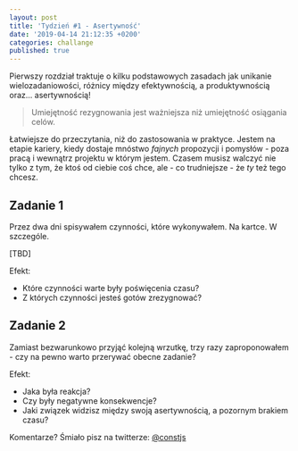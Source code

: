 ```yaml
---
layout: post
title: 'Tydzień #1 - Asertywność'
date: '2019-04-14 21:12:35 +0200'
categories: challange
published: true
---
```


Pierwszy rozdział traktuje o kilku podstawowych zasadach jak unikanie wielozadaniowości, różnicy między efektywnością, a produktywnością oraz... asertywnością!

> Umiejętność rezygnowania jest ważniejsza niż umiejętność osiągania celów.

Łatwiejsze do przeczytania, niż do zastosowania w praktyce. Jestem na etapie kariery, kiedy dostaje mnóstwo *fajnych* propozycji i pomysłów - poza pracą i wewnątrz projektu w którym jestem. Czasem musisz walczyć nie tylko z tym, że ktoś od ciebie coś chce, ale - co trudniejsze - że *ty* też tego chcesz.


## Zadanie 1

Przez dwa dni spisywałem czynności, które wykonywałem. Na kartce. W szczególe.

[TBD]

Efekt:
* Które czynności warte były poświęcenia czasu?
* Z których czynności jesteś gotów zrezygnować?



## Zadanie 2

Zamiast bezwarunkowo przyjąć kolejną wrzutkę, trzy razy zaproponowałem - czy na pewno warto przerywać obecne zadanie?

Efekt:
* Jaka była reakcja?
* Czy były negatywne konsekwencje?
* Jaki związek widzisz między swoją asertywnością, a pozornym brakiem czasu?


Komentarze? Śmiało pisz na twitterze: [@constjs](https://twitter.com/constjs)
